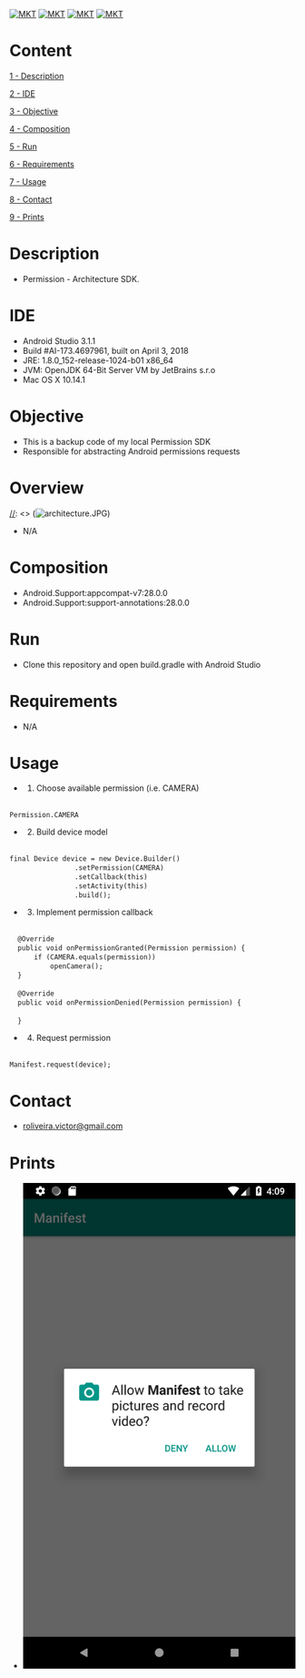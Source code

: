 [![MKT](https://img.shields.io/badge/version-v1.0.0-blue.svg)](https://img.shields.io/badge/version-v1.0.0-blue.svg)
[![MKT](https://img.shields.io/badge/language-Java-orange.svg)](https://img.shields.io/badge/language-Java-orange.svg)
[![MKT](https://img.shields.io/badge/platform-Android-lightgrey.svg)](https://img.shields.io/badge/platform-Android-lightgrey.svg)
[![MKT](https://img.shields.io/badge/license-Copyleft-red.svg)](./LICENSE)

# Content

[1 - Description](#description)

[2 - IDE](#ide)

[3 - Objective](#objective)

[4 - Composition](#composition)

[5 - Run](#run)

[6 - Requirements](#requirements)

[7 - Usage](#usage)

[8 - Contact](#contact)

[9 - Prints](#prints)

# Description

-   Permission - Architecture SDK.

# IDE

- Android Studio 3.1.1
- Build #AI-173.4697961, built on April 3, 2018
- JRE: 1.8.0_152-release-1024-b01 x86_64
- JVM: OpenJDK 64-Bit Server VM by JetBrains s.r.o
- Mac OS X 10.14.1

# Objective

  - This is a backup code of my local Permission SDK
  - Responsible for abstracting Android permissions requests

# Overview

  [//]: <> (![architecture.JPG](assets/architecture.png))
  - N/A

# Composition

  [//]: <> (Library:1.0.0)
  - Android.Support:appcompat-v7:28.0.0
  - Android.Support:support-annotations:28.0.0

# Run

  - Clone this repository and open build.gradle with Android Studio

# Requirements

  [//]: <> (minSdkVersion 19)
  [//]: <> (targetSdkVersion 28)
  [//]: <> (compileSdkVersion 28)
  [//]: <> (buildToolsVersion 28.0.3)
  - N/A

# Usage

  - 1. Choose available permission (i.e. CAMERA)

  ```

  Permission.CAMERA

  ```

  - 2. Build device model

  ```

  final Device device = new Device.Builder()
                  .setPermission(CAMERA)
                  .setCallback(this)
                  .setActivity(this)
                  .build();

  ```

  - 3. Implement permission callback

  ```

    @Override
    public void onPermissionGranted(Permission permission) {
        if (CAMERA.equals(permission))
            openCamera();
    }

    @Override
    public void onPermissionDenied(Permission permission) {

    }

  ```

  - 4. Request permission

  ```

  Manifest.request(device);

  ```


# Contact

 - roliveira.victor@gmail.com

# Prints

 - ![permission.JPG](assets/permission.png)
